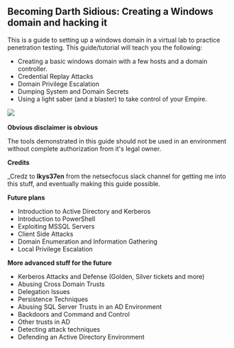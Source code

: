 ## Becoming Darth Sidious: Creating a Windows domain and hacking it

This is a guide to setting up a windows domain in a virtual lab to practice penetration testing. This guide/tutorial will teach you the following:

- Creating a basic windows domain with a few hosts and a domain controller.
- Credential Replay Attacks
- Domain Privilege Escalation
- Dumping System and Domain Secrets
- Using a light saber (and a blaster) to take control of your Empire.

![](http://assets1.ignimgs.com/2015/05/27/lightsabersjpg-b61171_1280w.jpg)
<br><br>
**Obvious disclaimer is obvious**

The tools demonstrated in this guide should not be used in an environment without complete authorization from it's legal owner.

**Credits**

_Credz to **lkys37en** from the netsecfocus slack channel for getting me into this stuff, and eventually making this guide possible.

**Future plans**

- Introduction to Active Directory and Kerberos
- Introduction to PowerShell
- Exploiting MSSQL Servers
- Client Side Attacks
- Domain Enumeration and Information Gathering
- Local Privilege Escalation

**More advanced stuff for the future**
- Kerberos Attacks and Defense (Golden, Silver tickets and more)
- Abusing Cross Domain Trusts
- Delegation Issues
- Persistence Techniques
- Abusing SQL Server Trusts in an AD Environment
- Backdoors and Command and Control
- Other trusts in AD
- Detecting attack techniques
- Defending an Active Directory Environment